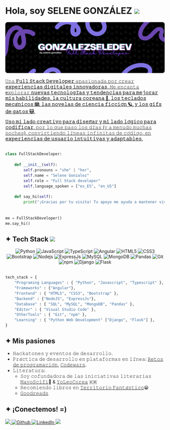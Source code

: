 <!--

![visitors](https://visitor-badge.laobi.icu/badge?page_id=gonzalezseledev.gonzalezseledev)
[![Open Source Lover](https://badges.frapsoft.com/os/v1/open-source.svg?v=102)](https://github.com/ellerbrock/open-source-badge/)

-->

<h1>Hola, soy SELENE GONZÁLEZ <img src="https://media.giphy.com/media/mGcNjsfWAjY5AEZNw6/giphy.gif" width="50"></h1>

<a href="https://github.com/gonzalezseledev"><img src="https://github.com/gonzalezseledev/gonzalezseledev/blob/main/banner_github.png"/>

𝚄𝚗𝚊 **𝙵𝚞𝚕𝚕 𝚂𝚝𝚊𝚌𝚔 𝙳𝚎𝚟𝚎𝚕𝚘𝚙𝚎𝚛** 𝚊𝚙𝚊𝚜𝚒𝚘𝚗𝚊𝚍𝚊 𝚙𝚘𝚛 𝚌𝚛𝚎𝚊𝚛 **𝚎𝚡𝚙𝚎𝚛𝚒𝚎𝚗𝚌𝚒𝚊𝚜 𝚍𝚒𝚐𝚒𝚝𝚊𝚕𝚎𝚜 𝚒𝚗𝚗𝚘𝚟𝚊𝚍𝚘𝚛𝚊𝚜**. 𝙼𝚎 𝚎𝚗𝚌𝚊𝚗𝚝𝚊
e𝚡𝚙𝚕𝚘𝚛𝚊𝚛 **𝚗𝚞𝚎𝚟𝚊𝚜 𝚝𝚎𝚌𝚗𝚘𝚕𝚘𝚐𝚒́𝚊𝚜 𝚢 𝚝𝚎𝚗𝚍𝚎𝚗𝚌𝚒𝚊𝚜 𝚙𝚊𝚛𝚊 𝚖𝚎𝚓𝚘𝚛𝚊𝚛 𝚖𝚒𝚜 𝚑𝚊𝚋𝚒𝚕𝚒𝚍𝚊𝚍𝚎𝚜, 𝚕𝚊 𝚌𝚞𝚕𝚝𝚞𝚛𝚊 𝚌𝚘𝚛𝚎𝚊𝚗𝚊 🌺, 𝚕𝚘𝚜 𝚝𝚎𝚌𝚕𝚊𝚍𝚘𝚜 𝚖𝚎𝚌𝚊́𝚗𝚒𝚌𝚘𝚜 ⌨️, 𝚕𝚊𝚜 𝚗𝚘𝚟𝚎𝚕𝚊𝚜 𝚍𝚎 𝚌𝚒𝚎𝚗𝚌𝚒𝚊 𝚏𝚒𝚌𝚌𝚒𝚘́𝚗 🪐, 𝚢 𝚕𝚘𝚜 𝚐𝚒𝚏𝚜 𝚍𝚎 𝚐𝚊𝚝𝚘𝚜 🐱**.

**𝚄𝚜𝚘 𝚖𝚒 𝚕𝚊𝚍𝚘 𝚌𝚛𝚎𝚊𝚝𝚒𝚟𝚘 𝚙𝚊𝚛𝚊 𝚍𝚒𝚜𝚎𝚗̃𝚊𝚛 𝚢 𝚖𝚒 𝚕𝚊𝚍𝚘 𝚕𝚘́𝚐𝚒𝚌𝚘 𝚙𝚊𝚛𝚊 𝚌𝚘𝚍𝚒𝚏𝚒𝚌𝚊𝚛**, 𝚙𝚘𝚛 𝚕𝚘 𝚚𝚞𝚎 𝚙𝚊𝚜𝚘 𝚕𝚘𝚜 𝚍𝚒́𝚊𝚜 (𝚢 𝚊 𝚖𝚎𝚗𝚞𝚍𝚘 𝚖𝚞𝚌𝚑𝚊𝚜 𝚗𝚘𝚌𝚑𝚎𝚜), 𝚌𝚘𝚗𝚟𝚒𝚛𝚝𝚒𝚎𝚗𝚍𝚘 𝚕𝚒́𝚗𝚎𝚊𝚜 𝚒𝚗𝚏𝚒𝚗𝚒𝚝𝚊𝚜 𝚍𝚎 𝚌𝚘́𝚍𝚒𝚐𝚘, 𝚎𝚗 **𝚎𝚡𝚙𝚎𝚛𝚒𝚎𝚗𝚌𝚒𝚊𝚜 𝚍𝚎 𝚞𝚜𝚞𝚊𝚛𝚒𝚘 𝚒𝚗𝚝𝚞𝚒𝚝𝚒𝚟𝚊𝚜 𝚢 𝚊𝚍𝚊𝚙𝚝𝚊𝚋𝚕𝚎𝚜**.

```python

class FullStackDeveloper:

    def __init__(self):
        self.pronouns = "she" | "her",
        self.name = "Selene Gonzalez"
        self.role = "Full Stack developer"
        self.language_spoken = ["es_ES", "en_US"]

    def say_hi(self):
        print("¡Gracias por tu visita! Tu apoyo me ayuda a mantener vivo este sueño. ¡Feliz día! 💜")


me = FullStackDeveloper()
me.say_hi()

```

<!-- Tech Stack Section -->

<h2>✦ Tech Stack <img src="https://media.giphy.com/media/VgCDAzcKvsR6OM0uWg/giphy.gif" width="50"></h2>

<div align="center">
  <img alt="Python" src="https://img.shields.io/badge/python-7F73E3?style=for-the-badge&logo=python&logoColor=white&labelColor=000001" />
  <img alt="JavaScript" src="https://img.shields.io/badge/javascript-7F73E3?style=for-the-badge&logo=javascript&logoColor=white&labelColor=000001" /> 
  <img alt="TypeScript" src="https://img.shields.io/badge/typescript-7F73E3?style=for-the-badge&logo=typescript&logoColor=white&labelColor=000001" />
  <img alt="Angular" src="https://img.shields.io/badge/angular-7F73E3?style=for-the-badge&logo=angular&logoColor=white&labelColor=000001" />
  <img alt="HTML5" src="https://img.shields.io/badge/html5-7F73E3?style=for-the-badge&logo=html5&logoColor=white&labelColor=000001" />
  <img alt="CSS3" src="https://img.shields.io/badge/css3-7F73E3?style=for-the-badge&logo=css3&logoColor=white&labelColor=000001" />
  <img alt="Bootstrap" src="https://img.shields.io/badge/bootstrap-7F73E3?style=for-the-badge&logo=bootstrap&logoColor=white&labelColor=000001" />
  <img alt="Nodejs" src="https://img.shields.io/badge/node.js-7F73E3?style=for-the-badge&logo=node.js&logoColor=white&labelColor=000001" />
  <img alt="ExpressJs" src="https://img.shields.io/badge/express.js-7F73E3?style=for-the-badge&logo=express&logoColor=white&labelColor=000001" />
  <img alt="MySQL" src="https://img.shields.io/badge/mysql-7F73E3.svg?style=for-the-badge&logo=mysql&logoColor=white&labelColor=000001" />
  <img alt="MongoDB" src="https://img.shields.io/badge/MongoDB-7F73E3.svg?style=for-the-badge&logo=mongodb&logoColor=white&labelColor=000001" />
  <img alt="Pandas" src="https://img.shields.io/badge/pandas-7F73E3.svg?style=for-the-badge&logo=pandas&logoColor=white&labelColor=000001" />
  <img alt="Git" src="https://img.shields.io/badge/git-7F73E3?style=for-the-badge&logo=git&logoColor=white&labelColor=000001" />
  <img alt="npm" src="https://img.shields.io/badge/-NPM-7F73E3.svg?style=flat-square&logo=npm&logoColor=white&labelColor=000001" />
  <img alt="Django" src="https://img.shields.io/badge/django-7F73E3?style=for-the-badge&logo=django&logoColor=white&labelColor=000001" />
  <img alt="Flask" src="https://img.shields.io/badge/flask-7F73E3?style=for-the-badge&logo=flask&logoColor=white&labelColor=000001" />
</div>

```python

tech_stack = { 
    "Programing Languages" : { "Python", "Javascript", "Typescript" },
    "Frameworks" : {"Angular"},
    "Frontend" : { "HTML5", "CSS3", "Bootstrap" },
    "Backend" : {"NodeJS", "ExpressJs"},
    "Database" : { "SQL", "MySQL", "MongoDB", "Pandas" },
    "Editor" : { "Visual Studio Code" },
    "OtherTools" : { "Git", "npm" },
    "Learning" : { "Python Web Development" ["Django", "Flask"] },
}

```

<!-- Projects Section -->

<!-- BEGIN PROJECTS-CARDS

## ✦ Proyectos Destacados

[![5 things I wish I knew before studying Computer Science](https://ytcards.demolab.com/?id=Wjj21p3tvcg&title=5+things+I+wish+I+knew+before+studying+Computer+Science&lang=en&timestamp=1636628400&background_color=%230d1117&title_color=%23ffffff&stats_color=%23dedede&max_title_lines=1&width=250&border_radius=5&duration=436 "5 things I wish I knew before studying Computer Science")](https://youtu.be/Wjj21p3tvcg?si=b7QYksN87h0wsGpQ)
[![Tips and advice for Computer Science students](https://ytcards.demolab.com/?id=UItfbdI0oNc&title=Tips+and+advice+for+Computer+Science+students&lang=en&timestamp=1638183600&background_color=%230d1117&title_color=%23ffffff&stats_color=%23dedede&max_title_lines=1&width=250&border_radius=5&duration=380 "Tips and advice for Computer Science students")](https://youtu.be/UItfbdI0oNc?si=mjrsewEwBdhtvzDX)
[![My Computer Science degree in 13 minutes](https://ytcards.demolab.com/?id=Dd_4zfmY-aA&title=My+Computer+Science+degree+in+13+minutes&lang=en&timestamp=1693396800&background_color=%230d1117&title_color=%23ffffff&stats_color=%23dedede&max_title_lines=1&width=250&border_radius=5&duration=786 "My Computer Science degree in 13 minutes")](https://youtu.be/Dd_4zfmY-aA?si=1AhwiUIamfs6clV3)
[![How I would learn to code (if I could start over)](https://ytcards.demolab.com/?id=kS03mP7p0ts&title=How+I+would+learn+to+code+(+if+I+could+start+over+)&lang=en&timestamp=1698663600&background_color=%230d1117&title_color=%23ffffff&stats_color=%23dedede&max_title_lines=1&width=250&border_radius=5&duration=695 "How I would learn to code (if I could start over)")](https://youtu.be/kS03mP7p0ts?si=7UXbigeHmyTVGP60)

END PROJECTS-CARDS -->

<!-- Passions Section -->

<h2>✦ Mis pasiones</h2>

+ 𝙷𝚊𝚌𝚔𝚊𝚝𝚘𝚗𝚎𝚜 𝚢 𝚎𝚟𝚎𝚗𝚝𝚘𝚜 𝚍𝚎 𝚍𝚎𝚜𝚊𝚛𝚛𝚘𝚕𝚕𝚘.
+ 𝙿𝚛𝚊́𝚌𝚝𝚒𝚌𝚊 𝚍𝚎 𝚍𝚎𝚜𝚊𝚛𝚛𝚘𝚕𝚕𝚘 𝚎𝚗 𝚙𝚕𝚊𝚝𝚊𝚏𝚘𝚛𝚖𝚊𝚜 𝚎𝚗 𝚕𝚒́𝚗𝚎𝚊: [𝚁𝚎𝚝𝚘𝚜 𝚍𝚎 𝚙𝚛𝚘𝚐𝚛𝚊𝚖𝚊𝚌𝚒𝚘́𝚗](https://retosdeprogramacion.com/ejercicios), [𝙲𝚘𝚍𝚎𝚠𝚊𝚛𝚜](https://www.codewars.com/).
+ 𝙻𝚒𝚝𝚎𝚛𝚊𝚝𝚞𝚛𝚊:
  - 𝚂𝚘𝚢 𝚌𝚘𝚏𝚞𝚗𝚍𝚊𝚍𝚘𝚛𝚊 𝚍𝚎 𝚕𝚊𝚜 𝚒𝚗𝚒𝚌𝚒𝚊𝚝𝚒𝚟𝚊𝚜 𝚕𝚒𝚝𝚎𝚛𝚊𝚛𝚒𝚊𝚜 [𝙼𝚊𝚢𝚘𝚂𝚌𝚒𝚏𝚒](https://twitter.com/mayoscifi)🚀 & [𝚈𝚘𝙻𝚎𝚘𝙲𝚘𝚛𝚎𝚊](https://www.instagram.com/yoleocorea/) 🇰🇷
  - 𝚁𝚎𝚌𝚘𝚖𝚒𝚎𝚗𝚍𝚘 𝚕𝚒𝚋𝚛𝚘𝚜 𝚎𝚗 [𝚃𝚎𝚛𝚛𝚒𝚝𝚘𝚛𝚒𝚘 𝙵𝚊𝚗𝚝𝚊́𝚜𝚝𝚒𝚌𝚘](http://territoriofantastico)😀
  - [𝙶𝚘𝚘𝚍𝚛𝚎𝚊𝚍𝚜](https://www.goodreads.com/user/show/77506113-torda-de-ciudad)

<!-- Contact Section -->

<h2>✦ ¡Conectemos! =) </h2>

<div>
  <a href="mailto:gonzalezseledev@gmail.com">
    <img src="https://img.shields.io/badge/Gmail-7F73E3?style=for-the-badge&logo=gmail&logoColor=white&labelColor=000001" />
  </a>
  <a href="https://github.com/gonzalezseledev" target="_blank">
    <img alt="Github" src="https://img.shields.io/badge/GitHub-7F73E3?&style=for-the-badge&logo=Github&logoColor=white&labelColor=000001" />
  </a> 
  <a href="https://linkedin.com/in/gonzalezseledev" target="_blank">
    <img alt="LinkedIn" src="https://img.shields.io/badge/linkedin-7F73E3?&style=for-the-badge&logo=linkedin&logoColor=white&labelColor=000001" />
  </a> 
  <a href="https://gonzalezseledev.github.io/portfolio/home.html" target="_blank">
     <img src="https://img.shields.io/badge/Portfolio-7F73E3?style=for-the-badge&logo=todoist&logoColor=white&labelColor=000001" />
  </a>
</div>
